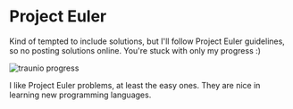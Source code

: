 # Project Euler

Kind of tempted to include solutions, but I'll follow Project Euler guidelines, so no posting solutions online. You're stuck with only my progress :)

![traunio progress](https://projecteuler.net/profile/traunio.png "Project Euler progress")

I like Project Euler problems, at least the easy ones. They are nice in learning new programming languages.
